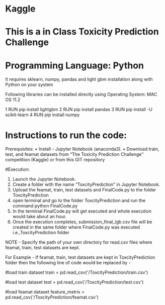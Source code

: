 # Kaggle
# This is a in Class Toxicity Prediction Challenge 
# Programming Language: Python

 It requires sklearn, numpy, pandas and light gbm installation along with Python on your system
 
 Following libraries can be installed directly using Operating System: MAC OS 11.2
 
1 RUN pip install lightgbm
2 RUN pip install pandas
3 RUN pip install -U scikit-learn
4 RUN pip install numpy

# Instructions to run the code:

Prerequisites:
• Install - Jupyter Notebook (anaconda3).
• Download train, test, and feamat datasets from “The Toxicity Prediction Challenge”
competition (Kaggle) or from this GIT repository

#Execution:

1. Launch the Jupyter Notebook.
2. Create a folder with the name “ToxcityPrediction” in Jupyter Notebook.
3. Upload the feamat, train, test datasets and FinalCode.py to the folder ToxcityPrediction 
4. open terminal and go to the folder ToxcityPrediction and run the command python FinalCode.py
5. In the terminal FinalCode.py will get executed and whole execution would take about an hour.
6. Once the execution completes, submission_final_lgb.csv file will be created in the same folder where FinalCode.py was executed i.e.,ToxcityPrediction folder


NOTE - Specify the path of your own directory for read.csv files where feamat, train, test datasets are kept.

For Example - If feamat, train, test datasets are kept in ToxcityPrediction folder then the following line of code would be replaced by - 

#load train dataset
train = pd.read_csv('/ToxcityPrediction/train.csv')   

#load test dataset
test = pd.read_csv('/ToxcityPrediction/test.csv') 

#load feamat dataset 
feature_matrix = pd.read_csv('/ToxcityPrediction/feamat.csv')  






